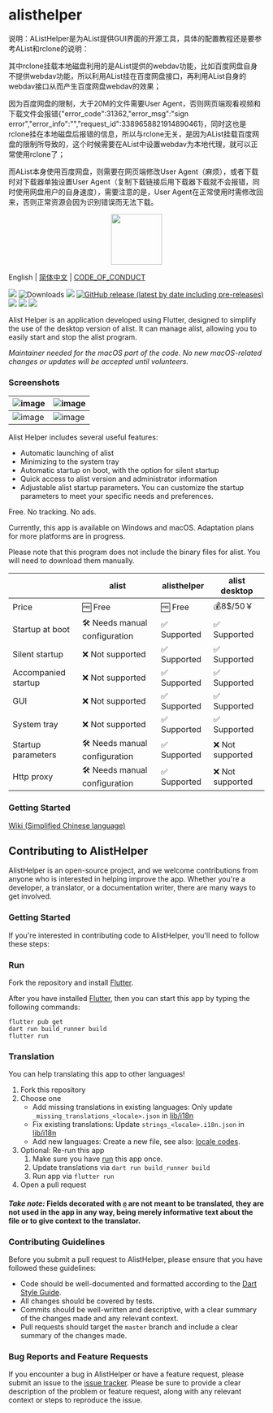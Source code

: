 # alisthelper

说明：AListHelper是为AList提供GUI界面的开源工具，具体的配置教程还是要参考AList和rclone的说明：

其中rclone挂载本地磁盘利用的是AList提供的webdav功能，比如百度网盘自身不提供webdav功能，所以利用AList挂在百度网盘接口，再利用AList自身的webdav接口从而产生百度网盘webdav的效果；

因为百度网盘的限制，大于20M的文件需要User Agent，否则网页端观看视频和下载文件会报错{"error_code":31362,"error_msg":"sign error","error_info":"","request_id":3389658821914890461}，同时这也是rclone挂在本地磁盘后报错的信息，所以与rclone无关，是因为AList挂载百度网盘的限制所导致的，这个时候需要在AList中设置webdav为本地代理，就可以正常使用rclone了；

而AList本身使用百度网盘，则需要在网页端修改User Agent（麻烦），或者下载时对下载器单独设置User Agent（复制下载链接后用下载器下载就不会报错，同时使用网盘用户的自身速度），需要注意的是，User Agent在正常使用时需修改回来，否则正常资源会因为识别错误而无法下载。

<p align="center">
  <img src="https://github.com/Xmarmalade/alisthelper/assets/16839488/2067509c-756e-48cd-8f20-5ea961f46ef7" width="100" height="100">
</p>

English | [简体中文](./README_zh-Hans.md) |  [CODE_OF_CONDUCT](./CODE_OF_CONDUCT.md)

![](https://img.shields.io/badge/language-dart-blue.svg?style=for-the-badge&color=00ACC1)
![Downloads](https://img.shields.io/badge/flutter-00B0FF?style=for-the-badge&logo=flutter)
[![](https://img.shields.io/github/downloads/Xmarmalade/alisthelper/total?style=for-the-badge&color=FF2196)](https://github.com/Xmarmalade/alisthelper/releases)
[![GitHub release (latest by date including pre-releases)](https://img.shields.io/github/v/release/Xmarmalade/alisthelper?include_prereleases&style=for-the-badge)](https://github.com/Xmarmalade/alisthelper/releases/latest)
[![](https://img.shields.io/github/license/Xmarmalade/alisthelper?style=for-the-badge)](./LICENSE)
![](https://img.shields.io/github/stars/Xmarmalade/alisthelper?style=for-the-badge)
![](https://img.shields.io/github/issues/Xmarmalade/alisthelper?style=for-the-badge&color=9C27B0)

Alist Helper is an application developed using Flutter, designed to simplify the use of the desktop version of alist. It can manage alist, allowing you to easily start and stop the alist program.

*Maintainer needed for the macOS part of the code. No new macOS-related changes or updates will be accepted until volunteers.*

### Screenshots
| ![image](https://github.com/Xmarmalade/alisthelper/assets/16839488/5b77df3a-8b07-40e4-adc5-9f0907f6a3f9) | ![image](https://github.com/Xmarmalade/alisthelper/assets/16839488/5a85db81-de92-4362-8c01-73e89482dcb7) |
| --------------------------------------------------------------------------------------------------------------- | --------------------------------------------------------------------------------------------------------------- |
| ![image](https://github.com/Xmarmalade/alisthelper/assets/16839488/0f28c3a0-aac5-40ac-87e1-e53ae597a738) | ![image](https://github.com/Xmarmalade/alisthelper/assets/16839488/e1b23c3c-cc62-4df8-8406-da41f798416e) |

Alist Helper includes several useful features:

- Automatic launching of alist
- Minimizing to the system tray
- Automatic startup on boot, with the option for silent startup
- Quick access to alist version and administrator information
- Adjustable alist startup parameters. You can customize the startup parameters to meet your specific needs and preferences.

Free. No tracking. No ads.

Currently, this app is available on Windows and macOS. Adaptation plans for more platforms are in progress.

Please note that this program does not include the binary files for alist. You will need to download them manually.

|                     | alist                        | alisthelper | alist desktop   |
| ------------------- | ---------------------------- | ----------- | --------------- |
| Price               | 🆓 Free                       | 🆓 Free      | 💰8$/50￥         |
| Startup at boot     | 🛠️ Needs manual configuration | ✅ Supported | ✅ Supported     |
| Silent startup      | ❌ Not supported              | ✅ Supported | ✅ Supported     |
| Accompanied startup | ❌ Not supported              | ✅ Supported | ✅ Supported     |
| GUI                 | ❌ Not supported              | ✅ Supported | ✅ Supported     |
| System tray         | ❌ Not supported              | ✅ Supported | ✅ Supported     |
| Startup parameters  | 🛠️ Needs manual configuration | ✅ Supported | ❌ Not supported |
| Http proxy          | 🛠️ Needs manual configuration | ✅ Supported | ❌ Not supported |

### Getting Started
[Wiki (Simplified Chinese language)](https://github.com/Xmarmalade/alisthelper/wiki)

## Contributing to AlistHelper

AlistHelper is an open-source project, and we welcome contributions from anyone who is interested in helping improve the app. Whether you're a developer, a translator, or a documentation writer, there are many ways to get involved.

### Getting Started

If you're interested in contributing code to AlistHelper, you'll need to follow these steps:

### Run

Fork the repository and install [Flutter](https://flutter.dev).

After you have installed [Flutter](https://flutter.dev), then you can start this app by typing the following commands:

```shell
flutter pub get
dart run build_runner build
flutter run
```

### Translation

You can help translating this app to other languages!

1. Fork this repository
2. Choose one
   - Add missing translations in existing languages: Only update `_missing_translations_<locale>.json` in [lib/i18n](https://github.com/Xmarmalade/alisthelper/tree/master/lib/i18n)
   - Fix existing translations: Update `strings_<locale>.i18n.json` in [lib/i18n](https://github.com/Xmarmalade/alisthelper/tree/master/lib/i18n)
   - Add new languages: Create a new file, see also: [locale codes](https://saimana.com/list-of-country-locale-code/).
3. Optional: Re-run this app
   1. Make sure you have [run](#run) this app once.
   2. Update translations via `dart run build_runner build`
   3. Run app via `flutter run`
4. Open a pull request

#### _Take note:_ Fields decorated with `@` are not meant to be translated, they are not used in the app in any way, being merely informative text about the file or to give context to the translator.

### Contributing Guidelines

Before you submit a pull request to AlistHelper, please ensure that you have followed these guidelines:

- Code should be well-documented and formatted according to the [Dart Style Guide](https://dart.dev/guides/language/effective-dart/style).
- All changes should be covered by tests.
- Commits should be well-written and descriptive, with a clear summary of the changes made and any relevant context.
- Pull requests should target the `master` branch and include a clear summary of the changes made.

### Bug Reports and Feature Requests

If you encounter a bug in AlistHelper or have a feature request, please submit an issue to the [issue tracker](https://github.com/Xmarmalade/alisthelper/issues). Please be sure to provide a clear description of the problem or feature request, along with any relevant context or steps to reproduce the issue.
